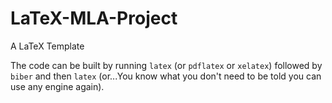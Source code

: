 # LaTeX-MLA-Project
A LaTeX Template

The code can be built by running `latex` (or `pdflatex` or `xelatex`) followed by `biber` and then `latex` (or...You know what you don't need to be told you can use any engine again).
